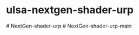 # ulsa-nextgen-shader-urp
#   N e x t G e n - s h a d e r - u r p  
 #   N e x t G e n - s h a d e r - u r p - m a i n  
 